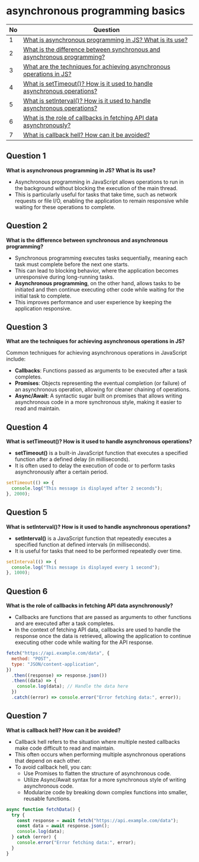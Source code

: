 # asynchronous programming basics

| No  | Question                                                                                |
| --- | --------------------------------------------------------------------------------------- |
| 1   | [What is asynchronous programming in JS? What is its use?](#question-1)                 |
| 2   | [What is the difference between synchronous and asynchronous programming?](#question-2) |
| 3   | [What are the techniques for achieving asynchronous operations in JS?](#question-3)     |
| 4   | [What is setTimeout()? How is it used to handle asynchronous operations?](#question-4)  |
| 5   | [What is setInterval()? How is it used to handle asynchronous operations?](#question-5) |
| 6   | [What is the role of callbacks in fetching API data asynchronously?](#question-6)       |
| 7   | [What is callback hell? How can it be avoided?](#question-7)                            |

## Question 1

**What is asynchronous programming in JS? What is its use?**

- Asynchronous programming in JavaScript allows operations to run in the background without blocking the execution of the main thread.
- This is particularly useful for tasks that take time, such as network requests or file I/O, enabling the application to remain responsive while waiting for these operations to complete.

## Question 2

**What is the difference between synchronous and asynchronous programming?**

- Synchronous programming executes tasks sequentially, meaning each task must complete before the next one starts.
- This can lead to blocking behavior, where the application becomes unresponsive during long-running tasks.
- **Asynchronous programming**, on the other hand, allows tasks to be initiated and then continue executing other code while waiting for the initial task to complete.
- This improves performance and user experience by keeping the application responsive.

## Question 3

**What are the techniques for achieving asynchronous operations in JS?**

Common techniques for achieving asynchronous operations in JavaScript include:

- **Callbacks**: Functions passed as arguments to be executed after a task completes.
- **Promises**: Objects representing the eventual completion (or failure) of an asynchronous operation, allowing for cleaner chaining of operations.
- **Async/Await**: A syntactic sugar built on promises that allows writing asynchronous code in a more synchronous style, making it easier to read and maintain.

## Question 4

**What is setTimeout()? How is it used to handle asynchronous operations?**

- **setTimeout()** is a built-in JavaScript function that executes a specified function after a defined delay (in milliseconds).
- It is often used to delay the execution of code or to perform tasks asynchronously after a certain period.

```javascript
setTimeout(() => {
  console.log("This message is displayed after 2 seconds");
}, 2000);
```

## Question 5

**What is setInterval()? How is it used to handle asynchronous operations?**

- **setInterval()** is a JavaScript function that repeatedly executes a specified function at defined intervals (in milliseconds).
- It is useful for tasks that need to be performed repeatedly over time.

```javascript
setInterval(() => {
  console.log("This message is displayed every 1 second");
}, 1000);
```

## Question 6

**What is the role of callbacks in fetching API data asynchronously?**

- Callbacks are functions that are passed as arguments to other functions and are executed after a task completes.
- In the context of fetching API data, callbacks are used to handle the response once the data is retrieved, allowing the application to continue executing other code while waiting for the API response.

```javascript
fetch("https://api.example.com/data", {
  method: "POST",
  type: "JSON/content-application",
})
  .then((response) => response.json())
  .then((data) => {
    console.log(data); // Handle the data here
  })
  .catch((error) => console.error("Error fetching data:", error));
```

## Question 7

**What is callback hell? How can it be avoided?**

- Callback hell refers to the situation where multiple nested callbacks make code difficult to read and maintain.
- This often occurs when performing multiple asynchronous operations that depend on each other.
- To avoid callback hell, you can:
  - Use Promises to flatten the structure of asynchronous code.
  - Utilize Async/Await syntax for a more synchronous style of writing asynchronous code.
  - Modularize code by breaking down complex functions into smaller, reusable functions.

```javascript
async function fetchData() {
  try {
    const response = await fetch("https://api.example.com/data");
    const data = await response.json();
    console.log(data);
  } catch (error) {
    console.error("Error fetching data:", error);
  }
}
```
